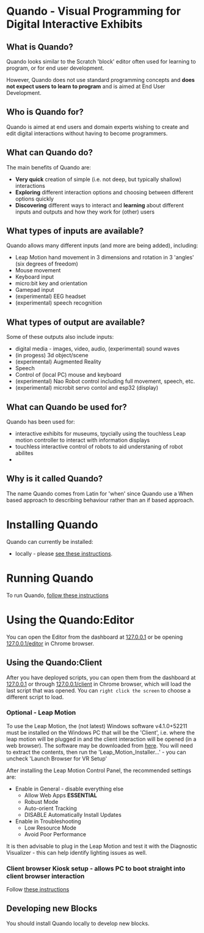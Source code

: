 # Quando - Visual Programming for Digital Interactive Exhibits

## What is Quando?

Quando looks similar to the Scratch 'block' editor often used for learning to program, or for end user development.

However, Quando does not use standard programming concepts and **does not expect users to learn to program** and is aimed at End User Development.

## Who is Quando for?
 Quando is aimed at end users and domain experts wishing to create and edit digital interactions without having to become programmers.

## What can Quando do?

The main benefits of Quando are:

- **Very quick** creation of simple (i.e. not deep, but typically shallow) interactions
- **Exploring** different interaction options and choosing between different options quickly
- **Discovering** different ways to interact and **learning** about different inputs and outputs and how they work for (other) users

## What types of inputs are available?

Quando allows many different inputs (and more are being added), including:

- Leap Motion hand movement in 3 dimensions and rotation in 3 'angles' (six degrees of freedom)
- Mouse movement
- Keyboard input
- micro:bit key and orientation
- Gamepad input
- (experimental) EEG headset
- (experimental) speech recognition

## What types of output are available?

Some of these outputs also include inputs:

- digital media - images, video, audio, (experimental) sound waves
- (in progess) 3d object/scene
- (experimental) Augmented Reality
- Speech
- Control of (local PC) mouse and keyboard
- (experimental) Nao Robot control including full movement, speech, etc.
- (experimental) microbit servo contol and esp32 (display)

## What can Quando be used for?

Quando has been used for:

- interactive exhibits for museums, tpycially using the touchless Leap motion controller to interact with information displays
- touchless interactive control of robots to aid understaning of robot abilites
- 

## Why is it called Quando?

The name Quando comes from Latin for 'when' since Quando use a When based approach to describing behaviour rather than an if based approach. 

# Installing Quando 

Quando can currently be installed:

- locally - please [see these instructions](./docs/install_local.md).

# Running Quando

To run Quando, [follow these instructions](./docs/run_local.md)

# Using the Quando:Editor

You can open the Editor from the dashboard at [127.0.0.1](127.0.0.1) or be opening [127.0.0.1/editor](127.0.0.1/editor) in Chrome browser.


## Using the Quando:Client

After you have deployed scripts, you can open them from the dashboard at [127.0.0.1](127.0.0.1) or through [127.0.0.1/client](127.0.0.1/client) in Chrome browser, which will load the last script that was opened.  You can `right click the screen` to choose a different script to load.

### Optional - Leap Motion

To use the Leap Motion, the (not latest) Windows software v4.1.0+52211 must be installed on the Windows PC that will be the 'Client', i.e.  where the leap motion will be plugged in and the client interaction will be opened (in a web browser).  The software may be downloaded from [here](https://www2.leapmotion.com/v4.1-lmc-windows-sdk).  You will need to extract the contents, then run the 'Leap_Motion_Installer...' - you can uncheck 'Launch Browser for VR Setup'

After installing the Leap Motion Control Panel, the recommended settings are:
- Enable in General - disable everything else
  - Allow Web Apps **ESSENTIAL**
  - Robust Mode
  - Auto-orient Tracking
  - DISABLE Automatically Install Updates
- Enable in Troubleshooting
  - Low Resource Mode
  - Avoid Poor Performance

It is then advisable to plug in the Leap Motion and test it with the Diagnostic Visualizer - this can help identify lighting issues as well.

### Client browser Kiosk setup - allows PC to boot straight into client browser interaction

Follow [these instructions](./docs/setup_client_kiosk.md)

## Developing new Blocks

You should install Quando locally to develop new blocks.
